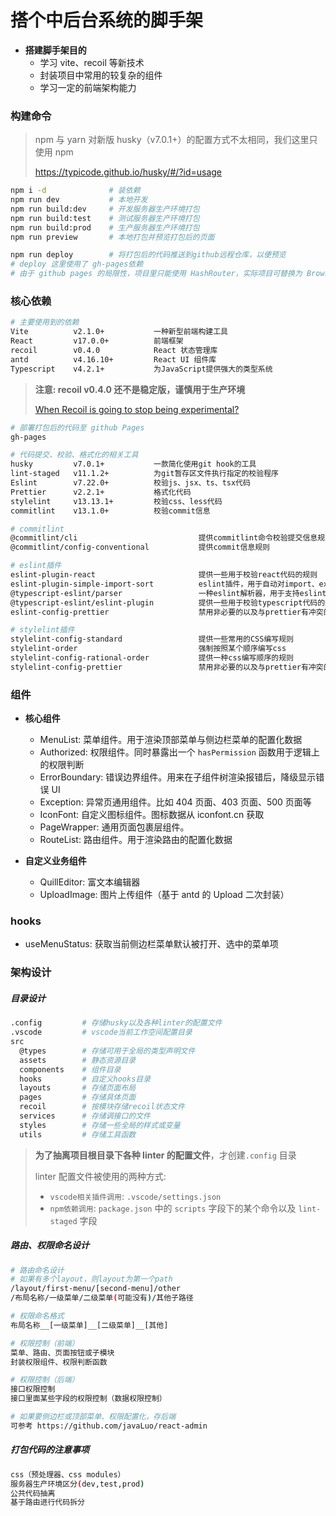# 搭个中后台系统的脚手架

- **搭建脚手架目的**
  - 学习 vite、recoil 等新技术
  - 封装项目中常用的较复杂的组件
  - 学习一定的前端架构能力

### 构建命令

> npm 与 yarn 对新版 husky（v7.0.1+）的配置方式不太相同，我们这里只使用 npm
>
> <https://typicode.github.io/husky/#/?id=usage>

```bash
npm i -d              # 装依赖
npm run dev           # 本地开发
npm run build:dev     # 开发服务器生产环境打包
npm run build:test    # 测试服务器生产环境打包
npm run build:prod    # 生产服务器生产环境打包
npm run preview       # 本地打包并预览打包后的页面

npm run deploy        # 将打包后的代码推送到github远程仓库，以便预览
# deploy 这里使用了 gh-pages依赖
# 由于 github pages 的局限性，项目里只能使用 HashRouter，实际项目可替换为 BrowserRouter
```

### 核心依赖

```bash
# 主要使用到的依赖
Vite          v2.1.0+           一种新型前端构建工具
React         v17.0.0+          前端框架
recoil        v0.4.0            React 状态管理库
antd          v4.16.10+         React UI 组件库
Typescript    v4.2.1+           为JavaScript提供强大的类型系统
```

> **注意: recoil v0.4.0 还不是稳定版，谨慎用于生产环境**
>
> [When Recoil is going to stop being experimental?](https://github.com/facebookexperimental/Recoil/issues/691)

```bash
# 部署打包后的代码至 github Pages
gh-pages

# 代码提交、校验、格式化的相关工具
husky         v7.0.1+           一款简化使用git hook的工具
lint-staged   v11.1.2+          为git暂存区文件执行指定的校验程序
Eslint        v7.22.0+          校验js、jsx、ts、tsx代码
Prettier      v2.2.1+           格式化代码
stylelint     v13.13.1+         校验css、less代码
commitlint    v13.1.0+          校验commit信息

# commitlint
@commitlint/cli                           提供commitlint命令校验提交信息规范
@commitlint/config-conventional           提供commit信息规则

# eslint插件
eslint-plugin-react                       提供一些用于校验react代码的规则
eslint-plugin-simple-import-sort          eslint插件，用于自动对import、export语句以一定的规则排序
@typescript-eslint/parser                 一种eslint解析器，用于支持eslint解析typescript
@typescript-eslint/eslint-plugin          提供一些用于校验typescript代码的规则
eslint-config-prettier                    禁用非必要的以及与prettier有冲突的规则

# stylelint插件
stylelint-config-standard                 提供一些常用的CSS编写规则
stylelint-order                           强制按照某个顺序编写css
stylelint-config-rational-order           提供一种css编写顺序的规则
stylelint-config-prettier                 禁用非必要的以及与prettier有冲突的规则
```

### 组件

- **核心组件**

  - MenuList: 菜单组件。用于渲染顶部菜单与侧边栏菜单的配置化数据
  - Authorized: 权限组件。同时暴露出一个 `hasPermission` 函数用于逻辑上的权限判断
  - ErrorBoundary: 错误边界组件。用来在子组件树渲染报错后，降级显示错误 UI
  - Exception: 异常页通用组件。比如 404 页面、403 页面、500 页面等
  - IconFont: 自定义图标组件。图标数据从 iconfont.cn 获取
  - PageWrapper: 通用页面包裹层组件。
  - RouteList: 路由组件。用于渲染路由的配置化数据

- **自定义业务组件**

  - QuillEditor: 富文本编辑器
  - UploadImage: 图片上传组件（基于 antd 的 Upload 二次封装）

### hooks

- useMenuStatus: 获取当前侧边栏菜单默认被打开、选中的菜单项

### 架构设计

##### 目录设计

```bash
.config         # 存储husky以及各种linter的配置文件
.vscode         # vscode当前工作空间配置目录
src
  @types        # 存储可用于全局的类型声明文件
  assets        # 静态资源目录
  components    # 组件目录
  hooks         # 自定义hooks目录
  layouts       # 存储页面布局
  pages         # 存储具体页面
  recoil        # 按模块存储recoil状态文件
  services      # 存储调接口的文件
  styles        # 存储一些全局的样式或变量
  utils         # 存储工具函数
```

> **为了抽离项目根目录下各种 linter 的配置文件**，才创建`.config` 目录
>
> linter 配置文件被使用的两种方式:
>
> - `vscode相关插件调用`: `.vscode/settings.json`
> - `npm依赖调用`: `package.json` 中的 `scripts` 字段下的某个命令以及 `lint-staged` 字段

##### 路由、权限命名设计

```bash
# 路由命名设计
# 如果有多个layout，则layout为第一个path
/layout/first-menu/[second-menu]/other
/布局名称/一级菜单/二级菜单(可能没有)/其他子路径
```

```bash
# 权限命名格式
布局名称__[一级菜单]__[二级菜单]__[其他]

# 权限控制（前端）
菜单、路由、页面按钮或子模块
封装权限组件、权限判断函数

# 权限控制（后端）
接口权限控制
接口里面某些字段的权限控制（数据权限控制）
```

```bash
# 如果要侧边栏或顶部菜单、权限配置化，存后端
可参考 https://github.com/javaLuo/react-admin
```

##### 打包代码的注意事项

```bash
css（预处理器、css modules）
服务器生产环境区分(dev,test,prod)
公共代码抽离
基于路由进行代码拆分
```

